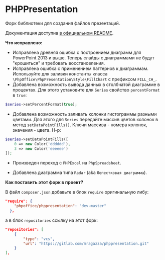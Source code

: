 # PHPPresentation

Форк библиотеки для создания файлов презентаций. 

Документация доступна [в официальном README](https://github.com/PHPOffice/PHPPresentation/blob/master/README.md).

__Что исправлено:__

* Исправлена древняя ошибка с построением диаграмм для PowerPoint 2013 и выше. Теперь слайды с диаграммами не будут "крошиться" и требовать восстановления.
* Исправлена ошибка с применением паттернов к диаграммам. Используйте для заливки константы класса `\PhpOffice\PhpPresentation\Style\FillChart` с префиксом `FILL_CH_`.
* Добавлена возможность вывода данных в столбчатой диаграмме в процентах. Для этого установите для `Series` свойство `percentFormat` в `true`:

```php
$series->setPercentFormat(true);
```
* Добавлена возможность заливать колонки гистограммы разными цветами. Для этого для `Series` передайте массив цветов колонок в метод `setDataPointFills()`. Ключи массива - номера колонок, значения - цвета. Н-р:

```php
$series->setDataPointFills([
    0 => new Color('dddddd'),
    3 => new Color('eeeeee')
]);
```

* Произведен переход с `PHPExcel` на `PhpSpreadsheet`.

* Добавлена диаграмма типа `Radar` (aka `Лепестковая диаграмма`). 

__Как поставить этот форк в проект?__

В файл `composer.json` добавьте в блок `require` оригинальную либу:

```json
"require": {
    "phpoffice/phppresentation": "dev-master"
  },
```

а в блок `repositories` ссылку на этот форк:

```json
"repositories": [
    {
        "type": "vcs",
        "url": "https://gitlab.com/mragazza/phppresentation.git"
    }
],
```
